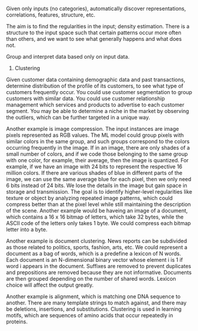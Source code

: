 Given only inputs (no categories), automatically discover representations, correlations, features, structure, etc.

The aim is to find the regularities in the input; density estimation. There is a structure to the input space such that certain patterns occur more often than others, and we want to see what generally happens and what does not. 

Group and interpret data based only on input data.

1. Clustering

Given customer data containing demographic data and past transactions, determine distribution of the profile of its customers, to see what type of customers frequently occur. You could use customer segmentation to group customers with similar data. You could use customer relationship management which services and products to advertise to each customer segment. You may be able to determine a niche in the market by observing the outliers, which can be further targeted in a unique way. 

Another example is image compression. The input instances are image pixels represented as RGB values. The ML model could group pixels with similar colors in the same group, and such groups correspond to the colors occurring frequently in the image. If in an image, there are only shades of a small number of colors, and if we code those belonging to the same group with one color, for example, their average, then the image is quantized. For example, if we have an image with 24 bits to represent the respective 16 million colors. If there are various shades of blue in different parts of the image, we can use the same average blue for each pixel, then we only need 6 bits instead of 24 bits. We lose the details in the image but gain space in storage and transmission. The goal is to identify higher-level regularities like texture or object by analyzing repeated image patterns, which could compress better than at the pixel level while still maintaining the description of the scene. Another example would be haveing an image of a document, which contains a 16 x 16 bitmap of letters, which take 32 bytes, while the ASCII code of the letters only takes 1 byte. We could compress each bitmap letter into a byte.

Another example is document clustering. News reports can be subdivided as those related to politics, sports, fashion, arts, etc. We could represent a document as a bag of words, which is a predefine a lexicon of N words. Each document is an N-dimensional binary vector whose element i is 1 if word i appears in the document. Suffixes are removed to prevent duplicates and prepositions are removed because they are not informative. Documents are then grouped depending on the number of shared words. Lexicon choice will affect the output greatly.

Another example is alignment, which is matching one DNA sequence to another. There are many template strings to match against, and there may be deletions, insertions, and substitutions. Clustering is used in learning motifs, which are sequences of amino acids that occur repeatedly in proteins. 

